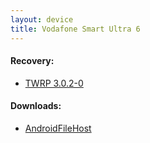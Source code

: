 ```yaml
---
layout: device
title: Vodafone Smart Ultra 6
---
```


#### Recovery:

- [TWRP 3.0.2-0](/devices/vodafone_su6/TWRP)

#### Downloads:

- [AndroidFileHost](https://www.androidfilehost.com/?w=files&flid=89943)
